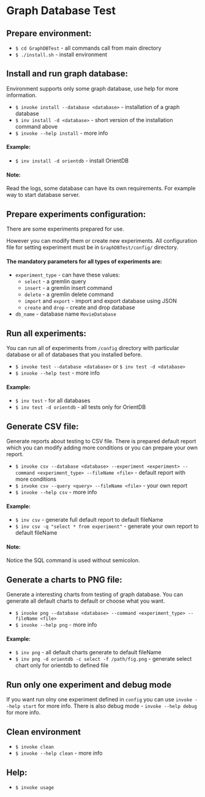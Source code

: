 # Graph Database Test 

## Prepare environment: 
 * `$ cd GraphDBTest` - all commands call from main directory
 * `$ ./install.sh` - install environment

## Install and run graph database: 
Environment supports only some graph database, use help for more information.
* `$ invoke install --database <database>` - installation of a graph database
* `$ inv install -d <database>` - short version of the installation command above 
* `$ invoke --help install` - more info
#### Example:
* `$ inv install -d orientdb` - install OrientDB

#### Note: 
Read the logs, some database can have its own requirements. For example way to start database server. 

## Prepare experiments configuration:
There are some experiments prepared for use. 

However you can modify them or create new experiments.
All configuration file for setting experiment must be in `GraphDBTest/config/` directory. 
#### The mandatory parameters for all types of experiments are:
* `experiment_type` - can have these values: 
  * `select` - a gremlin query
  * `insert` - a gremlin insert command
  * `delete` - a gremlin delete command
  * `import` and `export` - import and export database using JSON 
  * `create` and `drop` - create and drop database
* `db_name` - database name `MovieDatabase`

## Run all experiments:
You can run all of experiments from `/config` directory with particular database or all of databases that you installed before. 
* `$ invoke test --database <database>` or `$ inv test -d <database>`
* `$ invoke --help test` - more info
#### Example:
* `$ inv test` - for all databases
* `$ inv test -d orientdb` - all tests only for OrientDB

## Generate CSV file:
Generate reports about testing to CSV file. There is prepared default report which you can modify adding more conditions or you can prepare your own report.   
* `$ invoke csv --database <database> --experiment <experiment> --command <experiment_type> --fileName <file>` - default report with more conditions
* `$ invoke csv --query <query> --fileName <file>` - your own report 
* `$ invoke --help csv` - more info
#### Example:
* `$ inv csv` - generate full default report to default fileName
* `$ inv csv -q "select * from experiment"` - generate your own report to default fileName
#### Note:
Notice the SQL command is used without semicolon.

## Generate a charts to PNG file:
Generate a interesting charts from testing of graph database. You can generate all default charts to default or choose what you want. 
* `$ invoke png --database <database> --command <experiment_type> --fileName <file>` 
* `$ invoke --help png` - more info
#### Example:
* `$ inv png` - all default charts generate to default fileName
* `$ inv png -d orientdb -c select -f /path/fig.png` - generate select chart only for orientdb to defined file 

## Run only one experiment and debug mode
If you want run olny one experiment defined in `config` you can use `invoke --help start` for more info.
There is also debug mode - `invoke --help debug` for more info.

## Clean environment
* `$ invoke clean` 
* `$ invoke --help clean` - more info

## Help:
* `$ invoke usage`
